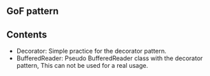 ## GoF pattern

## Contents

- Decorator: Simple practice for the decorator pattern.
- BufferedReader: Pseudo BufferedReader class with the decorator pattern, This can not be used for a real usage.